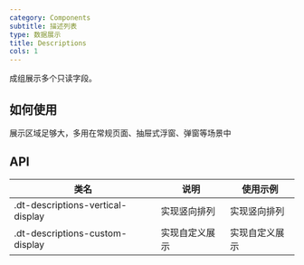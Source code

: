 ```yaml
---
category: Components
subtitle: 描述列表
type: 数据展示
title: Descriptions
cols: 1
---
```


成组展示多个只读字段。

## 如何使用
展示区域足够大，多用在常规页面、抽屉式浮窗、弹窗等场景中

## API

|类名  |说明  |使用示例  |
|---------|---------|---------|
|.dt-descriptions-vertical-display  | 实现竖向排列   | 实现竖向排列  |
|.dt-descriptions-custom-display  | 实现自定义展示   | 实现自定义展示  |

